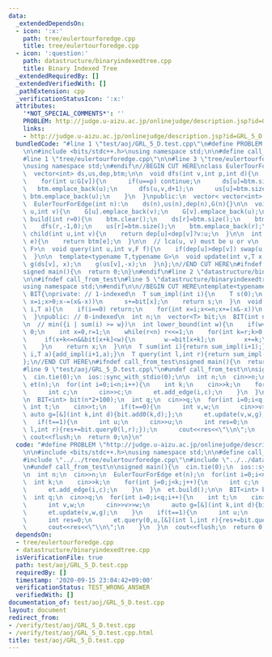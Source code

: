 ```yaml
---
data:
  _extendedDependsOn:
  - icon: ':x:'
    path: tree/eulertourforedge.cpp
    title: tree/eulertourforedge.cpp
  - icon: ':question:'
    path: datastructure/binaryindexedtree.cpp
    title: Binary Indexed Tree
  _extendedRequiredBy: []
  _extendedVerifiedWith: []
  _pathExtension: cpp
  _verificationStatusIcon: ':x:'
  attributes:
    '*NOT_SPECIAL_COMMENTS*': ''
    PROBLEM: http://judge.u-aizu.ac.jp/onlinejudge/description.jsp?id=GRL_5_D
    links:
    - http://judge.u-aizu.ac.jp/onlinejudge/description.jsp?id=GRL_5_D
  bundledCode: "#line 1 \"test/aoj/GRL_5_D.test.cpp\"\n#define PROBLEM \"http://judge.u-aizu.ac.jp/onlinejudge/description.jsp?id=GRL_5_D\"\
    \n\n#include <bits/stdc++.h>\nusing namespace std;\n\n#define call_from_test\n\
    #line 1 \"tree/eulertourforedge.cpp\"\n\n#line 3 \"tree/eulertourforedge.cpp\"\
    \nusing namespace std;\n#endif\n//BEGIN CUT HERE\nclass EulerTourForEdge{\nprivate:\n\
    \  vector<int> ds,us,dep,btm;\n\n  void dfs(int v,int p,int d){\n    dep[v]=d;\n\
    \    for(int u:G[v]){\n      if(u==p) continue;\n      ds[u]=btm.size();\n   \
    \   btm.emplace_back(u);\n      dfs(u,v,d+1);\n      us[u]=btm.size();\n     \
    \ btm.emplace_back(u);\n    }\n  }\npublic:\n  vector< vector<int> > G;\n\n  EulerTourForEdge(){}\n\
    \  EulerTourForEdge(int n):\n    ds(n),us(n),dep(n),G(n){}\n\n  void add_edge(int\
    \ u,int v){\n    G[u].emplace_back(v);\n    G[v].emplace_back(u);\n  }\n\n  void\
    \ build(int r=0){\n    btm.clear();\n    ds[r]=btm.size();\n    btm.emplace_back(r);\n\
    \    dfs(r,-1,0);\n    us[r]=btm.size();\n    btm.emplace_back(r);\n  }\n\n  int\
    \ child(int u,int v){\n    return dep[u]<dep[v]?v:u;\n  }\n\n  int bottom(int\
    \ e){\n    return btm[e];\n  }\n\n  // lca(u, v) must be u or v\n  template<typename\
    \ F>\n  void query(int u,int v,F f){\n    if(dep[u]>dep[v]) swap(u,v);\n    f(ds[u]+1,ds[v]+1);\n\
    \  }\n\n  template<typename T,typename G>\n  void update(int v,T x,G g){\n   \
    \ g(ds[v], x);\n    g(us[v],-x);\n  }\n};\n//END CUT HERE\n#ifndef call_from_test\n\
    signed main(){\n  return 0;\n}\n#endif\n#line 2 \"datastructure/binaryindexedtree.cpp\"\
    \n\n#ifndef call_from_test\n#line 5 \"datastructure/binaryindexedtree.cpp\"\n\
    using namespace std;\n#endif\n\n//BEGIN CUT HERE\ntemplate<typename T>\nclass\
    \ BIT{\nprivate: // 1-indexed\n  T sum_impl(int i){\n    T s(0);\n    for(int\
    \ x=i;x>0;x-=(x&-x))\n      s+=bit[x];\n    return s;\n  }\n  void add_impl(int\
    \ i,T a){\n    if(i==0) return;\n    for(int x=i;x<=n;x+=(x&-x))\n      bit[x]+=a;\n\
    \  }\npublic: // 0-indexed\n  int n;\n  vector<T> bit;\n  BIT(int n_):n(n_+1),bit(n+1,0){}\n\
    \n  // min({i | sum(i) >= w})\n  int lower_bound(int w){\n    if(w<=0) return\
    \ 0;\n    int x=0,r=1;\n    while(r<n) r<<=1;\n    for(int k=r;k>0;k>>=1){\n \
    \     if(x+k<=n&&bit[x+k]<w){\n        w-=bit[x+k];\n        x+=k;\n      }\n\
    \    }\n    return x;\n  }\n\n  T sum(int i){return sum_impl(i+1);}\n  void add(int\
    \ i,T a){add_impl(i+1,a);}\n  T query(int l,int r){return sum_impl(r+1)-sum_impl(l+1);}\n\
    };\n//END CUT HERE\n#ifndef call_from_test\nsigned main(){\n  return 0;\n}\n#endif\n\
    #line 9 \"test/aoj/GRL_5_D.test.cpp\"\n#undef call_from_test\n\nsigned main(){\n\
    \  cin.tie(0);\n  ios::sync_with_stdio(0);\n\n  int n;\n  cin>>n;\n  EulerTourForEdge\
    \ et(n);\n  for(int i=0;i<n;i++){\n    int k;\n    cin>>k;\n    for(int j=0;j<k;j++){\n\
    \      int c;\n      cin>>c;\n      et.add_edge(i,c);\n    }\n  }\n  et.build();\n\
    \n  BIT<int> bit(n*2+100);\n  int q;\n  cin>>q;\n  for(int i=0;i<q;i++){\n   \
    \ int t;\n    cin>>t;\n    if(t==0){\n      int v,w;\n      cin>>v>>w;\n     \
    \ auto g=[&](int k,int d){bit.add0(k,d);};\n      et.update(v,w,g);\n    }\n \
    \   if(t==1){\n      int u;\n      cin>>u;\n      int res=0;\n      et.query(0,u,[&](int\
    \ l,int r){res+=bit.query0(l,r);});\n      cout<<res<<\"\\n\";\n    }\n  }\n \
    \ cout<<flush;\n  return 0;\n}\n"
  code: "#define PROBLEM \"http://judge.u-aizu.ac.jp/onlinejudge/description.jsp?id=GRL_5_D\"\
    \n\n#include <bits/stdc++.h>\nusing namespace std;\n\n#define call_from_test\n\
    #include \"../../tree/eulertourforedge.cpp\"\n#include \"../../datastructure/binaryindexedtree.cpp\"\
    \n#undef call_from_test\n\nsigned main(){\n  cin.tie(0);\n  ios::sync_with_stdio(0);\n\
    \n  int n;\n  cin>>n;\n  EulerTourForEdge et(n);\n  for(int i=0;i<n;i++){\n  \
    \  int k;\n    cin>>k;\n    for(int j=0;j<k;j++){\n      int c;\n      cin>>c;\n\
    \      et.add_edge(i,c);\n    }\n  }\n  et.build();\n\n  BIT<int> bit(n*2+100);\n\
    \  int q;\n  cin>>q;\n  for(int i=0;i<q;i++){\n    int t;\n    cin>>t;\n    if(t==0){\n\
    \      int v,w;\n      cin>>v>>w;\n      auto g=[&](int k,int d){bit.add0(k,d);};\n\
    \      et.update(v,w,g);\n    }\n    if(t==1){\n      int u;\n      cin>>u;\n\
    \      int res=0;\n      et.query(0,u,[&](int l,int r){res+=bit.query0(l,r);});\n\
    \      cout<<res<<\"\\n\";\n    }\n  }\n  cout<<flush;\n  return 0;\n}\n"
  dependsOn:
  - tree/eulertourforedge.cpp
  - datastructure/binaryindexedtree.cpp
  isVerificationFile: true
  path: test/aoj/GRL_5_D.test.cpp
  requiredBy: []
  timestamp: '2020-09-15 23:04:42+09:00'
  verificationStatus: TEST_WRONG_ANSWER
  verifiedWith: []
documentation_of: test/aoj/GRL_5_D.test.cpp
layout: document
redirect_from:
- /verify/test/aoj/GRL_5_D.test.cpp
- /verify/test/aoj/GRL_5_D.test.cpp.html
title: test/aoj/GRL_5_D.test.cpp
---
```

